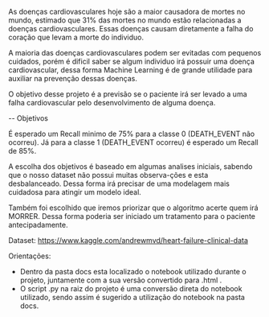 As doenças cardiovasculares hoje são a maior causadora de mortes no mundo, estimado que 31% das mortes no mundo estão relacionadas a doenças cardiovasculares. Essas doenças causam diretamente a falha do coração que levam a morte do individuo.

A maioria das doenças cardiovasculares podem ser evitadas com pequenos cuidados, porém é dificil saber se algum individuo irá possuir uma doença cardiovascular, dessa forma Machine Learning é de grande utilidade para auxiliar na prevenção dessas doenças.

O objetivo desse projeto é a previsão se o paciente irá ser levado a uma falha cardiovascular pelo desenvolvimento de alguma doença.

 -- Objetivos

  É esperado um Recall minimo de 75% para a classe 0 (DEATH_EVENT não ocorreu). Já para a classe 1 (DEATH_EVENT ocorreu) é esperado um Recall de 85%. 

  A escolha dos objetivos é baseado em algumas analises iniciais, sabendo que o nosso dataset não possui muitas observa-ções e esta desbalanceado. Dessa forma irá precisar de uma modelagem mais cuidadosa para atingir um modelo ideal. 

  Também foi escolhido que iremos priorizar que o algoritmo acerte quem irá MORRER. Dessa forma poderia ser iniciado um tratamento para o paciente antecipadamente.

Dataset: https://www.kaggle.com/andrewmvd/heart-failure-clinical-data

Orientações:

- Dentro da pasta docs esta localizado o notebook utilizado durante o projeto, juntamente com a sua versão convertido para .html .
- O script .py na raiz do projeto é uma conversão direta do notebook utilizado, sendo assim é sugerido a utilização do notebook na pasta docs.
